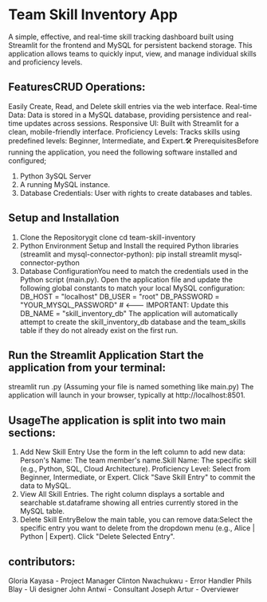 # Team Skill Inventory App
A simple, effective, and real-time skill tracking dashboard built using Streamlit for the frontend and MySQL for persistent backend storage. This application allows teams to quickly input, view, and manage individual skills and proficiency levels.

## FeaturesCRUD Operations:
Easily Create, Read, and Delete skill entries via the web interface.
Real-time Data: Data is stored in a MySQL database, providing persistence and real-time updates across sessions.
Responsive UI: Built with Streamlit for a clean, mobile-friendly interface.
Proficiency Levels: Tracks skills using predefined levels: Beginner, Intermediate, and Expert.🛠️ PrerequisitesBefore running the application, you need the following software installed and configured;
1. Python 3ySQL Server
2. A running MySQL instance.
3. Database Credentials: User with rights to create databases and tables.
   
## Setup and Installation
1. Clone the Repositorygit clone <repository-url>
cd team-skill-inventory
6. Python Environment Setup and Install the required Python libraries (streamlit and mysql-connector-python): pip install streamlit mysql-connector-python
7. Database ConfigurationYou need to match the credentials used in the Python script (main.py). Open the application file and update the following global constants to match your local MySQL configuration:
  DB_HOST = "localhost"
  DB_USER = "root"
  DB_PASSWORD = "YOUR_MYSQL_PASSWORD" # <--- IMPORTANT: Update this
  DB_NAME = "skill_inventory_db" 
The application will automatically attempt to create the skill_inventory_db database and the team_skills table if they do not already exist on the first run.

## Run the Streamlit Application Start the application from your terminal:
streamlit run <your-script-name>.py 
(Assuming your file is named something like main.py)
The application will launch in your browser, typically at http://localhost:8501.

## UsageThe application is split into two main sections:
1. Add New Skill Entry Use the form in the left column to add new data:
   Person's Name: The team member's name.Skill Name: The specific skill (e.g., Python, SQL, Cloud Architecture).
   Proficiency Level: Select from Beginner, Intermediate, or Expert. Click "Save Skill Entry" to commit the data to MySQL.
2. View All Skill Entries. The right column displays a sortable and searchable st.dataframe showing all entries currently stored in the MySQL table.
3. Delete Skill EntryBelow the main table, you can remove data:Select the specific entry you want to delete from the dropdown menu (e.g., Alice | Python | Expert).
      Click "Delete Selected Entry".

## contributors:
Gloria Kayasa - Project Manager
Clinton Nwachukwu - Error Handler
Phils Blay - Ui designer
John Antwi - Consultant
Joseph Artur - Overviewer
